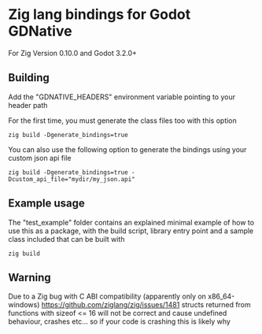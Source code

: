 # Zig lang bindings for Godot GDNative

For Zig Version 0.10.0 and Godot 3.2.0+

## Building

Add the "GDNATIVE_HEADERS" environment variable pointing to your header path

For the first time, you must generate the class files too with this option

```
zig build -Dgenerate_bindings=true
```

You can also use the following option to generate the bindings using your custom json api file

```
zig build -Dgenerate_bindings=true -Dcustom_api_file="mydir/my_json.api"
```

## Example usage

The "test_example" folder contains an explained minimal example of how to use this as a package, with the build script, library entry point and a sample class included that can be built with

```
zig build
```

## Warning

Due to a Zig bug with C ABI compatibility (apparently only on x86_64-windows) https://github.com/ziglang/zig/issues/1481 structs returned from functions with sizeof <= 16 will not be correct and cause undefined behaviour, crashes etc... so if your code is crashing this is likely why